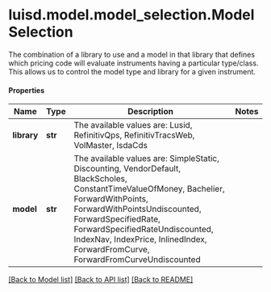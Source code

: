 # luisd.model.model_selection.ModelSelection

The combination of a library to use and a model in that library that defines which pricing code will evaluate instruments  having a particular type/class. This allows us to control the model type and library for a given instrument.

#### Properties
Name | Type | Description | Notes
------------ | ------------- | ------------- | -------------
**library** | **str** | The available values are: Lusid, RefinitivQps, RefinitivTracsWeb, VolMaster, IsdaCds | 
**model** | **str** | The available values are: SimpleStatic, Discounting, VendorDefault, BlackScholes, ConstantTimeValueOfMoney, Bachelier, ForwardWithPoints, ForwardWithPointsUndiscounted, ForwardSpecifiedRate, ForwardSpecifiedRateUndiscounted, IndexNav, IndexPrice, InlinedIndex, ForwardFromCurve, ForwardFromCurveUndiscounted | 

[[Back to Model list]](../../README.md#documentation-for-models) [[Back to API list]](../../README.md#documentation-for-api-endpoints) [[Back to README]](../../README.md)

